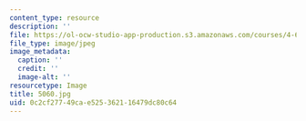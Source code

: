 ```yaml
---
content_type: resource
description: ''
file: https://ol-ocw-studio-app-production.s3.amazonaws.com/courses/4-614-religious-architecture-and-islamic-cultures-fall-2002/0c2cf27749cae525362116479dc80c64_5060.jpg
file_type: image/jpeg
image_metadata:
  caption: ''
  credit: ''
  image-alt: ''
resourcetype: Image
title: 5060.jpg
uid: 0c2cf277-49ca-e525-3621-16479dc80c64
---
```

